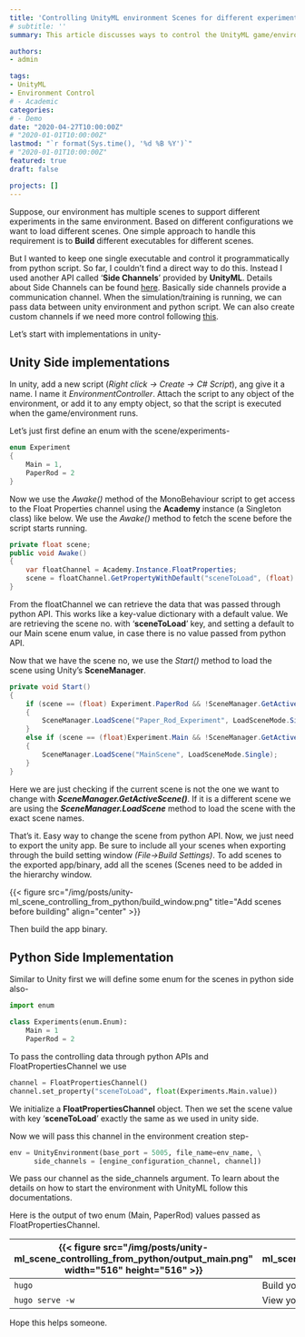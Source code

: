 ```yaml
---
title: 'Controlling UnityML environment Scenes for different experiments with python'
# subtitle: ''
summary: This article discusses ways to control the UnityML game/environment and switch scenes from python script.

authors:
- admin

tags:
- UnityML
- Environment Control
# - Academic
categories:
# - Demo
date: "2020-04-27T10:00:00Z" 
# "2020-01-01T10:00:00Z"
lastmod: "`r format(Sys.time(), '%d %B %Y')`"
# "2020-01-01T10:00:00Z"
featured: true
draft: false

projects: []
---
```


Suppose, our environment has multiple scenes to support different experiments in the same environment. Based on different configurations we want to load different scenes. One simple approach to handle this requirement is to **Build** different executables for different scenes.

But I wanted to keep one single executable and control it programmatically from python script. So far, I couldn’t find a direct way to do this. Instead I used another API called ‘**Side Channels**’ provided by **UnityML**. Details about Side Channels can be found [here](https://github.com/Unity-Technologies/ml-agents/blob/master/docs/Python-API.md#communicating-additional-information-with-the-environment). 
Basically side channels provide a communication channel. When the simulation/training is running, we can pass data between unity environment and python script. We can also create custom channels if we need more control following [this](https://github.com/Unity-Technologies/ml-agents/blob/master/docs/Custom-SideChannels.md).

Let’s start with implementations in unity-

## Unity Side implementations
In unity, add a new script (*Right click -> Create -> C# Script*), ang give it a name. I name it _EnvironmentController_. Attach the script to any object of the environment, or add it to any empty object, so that the script is executed when the game/environment runs.

Let’s just first define an enum with the scene/experiments-

```c#
enum Experiment
{
    Main = 1,
    PaperRod = 2
}
```
Now we use the _Awake()_ method of the MonoBehaviour script to get access to the Float Properties channel using the **Academy** instance (a Singleton class) like below. We use the _Awake()_ method to fetch the scene before the script starts running.

```C#
private float scene;
public void Awake()
{
    var floatChannel = Academy.Instance.FloatProperties;
    scene = floatChannel.GetPropertyWithDefault("sceneToLoad", (float) Experiment.Main);
}
```

From the floatChannel we can retrieve the data that was passed through python API. This works like a key-value dictionary with a default value. We are retrieving the scene no. with ‘**sceneToLoad**’ key, and setting a default to our Main scene enum value, in case there is no value passed from python API.

Now that we have the scene no, we use the _Start()_ method to load the scene using Unity’s **SceneManager**. 

```C#
private void Start()
{
    if (scene == (float) Experiment.PaperRod && !SceneManager.GetActiveScene().name.Equals("Paper_Rod_Experiment"))
    {
        SceneManager.LoadScene("Paper_Rod_Experiment", LoadSceneMode.Single);
    }
    else if (scene == (float)Experiment.Main && !SceneManager.GetActiveScene().name.Equals("MainScene"))
    {
        SceneManager.LoadScene("MainScene", LoadSceneMode.Single);
    }
}
```

Here we are just checking if the current scene is not the one we want to change with **_SceneManager.GetActiveScene()_**. If it is a different scene we are using the **_SceneManager.LoadScene_** method to load the scene with the exact scene names.

That’s it. Easy way to change the scene from python API. Now, we just need to export the unity app. Be sure to include all your scenes when exporting through the build setting window _(File->Build Settings)_. To add scenes to the exported app/binary, add all the scenes (Scenes need to be added in the hierarchy window.

{{< figure src="/img/posts/unity-ml_scene_controlling_from_python/build_window.png" title="Add scenes before building" align="center" >}}

Then build the app binary.

## Python Side Implementation

Similar to Unity first we will define some enum for the scenes in python side also-

```python
import enum

class Experiments(enum.Enum):
    Main = 1
    PaperRod = 2
```

To pass the controlling data through python APIs and FloatPropertiesChannel we use 

```python
channel = FloatPropertiesChannel()
channel.set_property("sceneToLoad", float(Experiments.Main.value))
```

We initialize a **FloatPropertiesChannel** object. Then we set the scene value with key ‘**sceneToLoad**’ exactly the same as we used in unity side.

Now we will pass this channel in the environment creation step-

```python
env = UnityEnvironment(base_port = 5005, file_name=env_name, \
      side_channels = [engine_configuration_channel, channel])
```

We pass our channel as the side_channels argument. To learn about the details on how to start the environment with UnityML follow this documentations.

Here is the output of two enum (Main, PaperRod) values passed as FloatPropertiesChannel.


| {{< figure src="/img/posts/unity-ml_scene_controlling_from_python/output_main.png" width="516" height="516" >}} | {{< figure src="/img/posts/unity-ml_scene_controlling_from_python/output_paper_rod.png" width="516" height="516" >}} |
| ------------------| ------------------------------ |
| `hugo`            | Build your website.            |
| `hugo serve -w`   | View your website.             |

Hope this helps someone.
